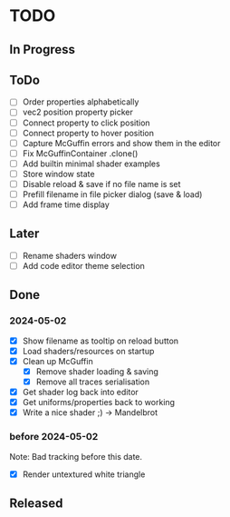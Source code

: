 # TODO


## In Progress



## ToDo

- [ ] Order properties alphabetically
- [ ] vec2 position property picker
- [ ] Connect property to click position
- [ ] Connect property to hover position
- [ ] Capture McGuffin errors and show them in the editor
- [ ] Fix McGuffinContainer .clone()
- [ ] Add builtin minimal shader examples
- [ ] Store window state
- [ ] Disable reload & save if no file name is set
- [ ] Prefill filename in file picker dialog (save & load)
- [ ] Add frame time display

## Later
- [ ] Rename shaders window
- [ ] Add code editor theme selection

## Done

### 2024-05-02
- [x] Show filename as tooltip on reload button
- [x] Load shaders/resources on startup
- [x] Clean up McGuffin
	- [x] Remove shader loading & saving
	- [x] Remove all traces serialisation
- [x] Get shader log back into editor
- [x] Get uniforms/properties back to working
- [x] Write a nice shader ;) -> Mandelbrot

### before 2024-05-02

Note: Bad tracking before this date.

- [x] Render untextured white triangle

## Released
